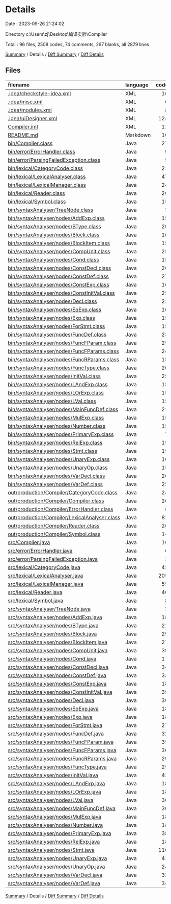 # Details

Date : 2023-09-26 21:24:02

Directory c:\\Users\\zj\\Desktop\\编译实验\\Compiler

Total : 96 files,  2508 codes, 74 comments, 297 blanks, all 2879 lines

[Summary](results.md) / Details / [Diff Summary](diff.md) / [Diff Details](diff-details.md)

## Files
| filename | language | code | comment | blank | total |
| :--- | :--- | ---: | ---: | ---: | ---: |
| [.idea/checkstyle-idea.xml](/.idea/checkstyle-idea.xml) | XML | 16 | 0 | 0 | 16 |
| [.idea/misc.xml](/.idea/misc.xml) | XML | 6 | 0 | 0 | 6 |
| [.idea/modules.xml](/.idea/modules.xml) | XML | 8 | 0 | 0 | 8 |
| [.idea/uiDesigner.xml](/.idea/uiDesigner.xml) | XML | 124 | 0 | 0 | 124 |
| [Compiler.iml](/Compiler.iml) | XML | 11 | 0 | 0 | 11 |
| [README.md](/README.md) | Markdown | 10 | 0 | 9 | 19 |
| [bin/Compiler.class](/bin/Compiler.class) | Java | 27 | 0 | 0 | 27 |
| [bin/error/ErrorHandler.class](/bin/error/ErrorHandler.class) | Java | 9 | 0 | 0 | 9 |
| [bin/error/ParsingFailedException.class](/bin/error/ParsingFailedException.class) | Java | 5 | 0 | 0 | 5 |
| [bin/lexical/CategoryCode.class](/bin/lexical/CategoryCode.class) | Java | 21 | 0 | 0 | 21 |
| [bin/lexical/LexicalAnalyser.class](/bin/lexical/LexicalAnalyser.class) | Java | 47 | 0 | 0 | 47 |
| [bin/lexical/LexicalManager.class](/bin/lexical/LexicalManager.class) | Java | 24 | 4 | 0 | 28 |
| [bin/lexical/Reader.class](/bin/lexical/Reader.class) | Java | 20 | 0 | 0 | 20 |
| [bin/lexical/Symbol.class](/bin/lexical/Symbol.class) | Java | 15 | 0 | 0 | 15 |
| [bin/syntaxAnalyser/TreeNode.class](/bin/syntaxAnalyser/TreeNode.class) | Java | 3 | 0 | 0 | 3 |
| [bin/syntaxAnalyser/nodes/AddExp.class](/bin/syntaxAnalyser/nodes/AddExp.class) | Java | 15 | 0 | 0 | 15 |
| [bin/syntaxAnalyser/nodes/BType.class](/bin/syntaxAnalyser/nodes/BType.class) | Java | 20 | 0 | 0 | 20 |
| [bin/syntaxAnalyser/nodes/Block.class](/bin/syntaxAnalyser/nodes/Block.class) | Java | 16 | 0 | 0 | 16 |
| [bin/syntaxAnalyser/nodes/BlockItem.class](/bin/syntaxAnalyser/nodes/BlockItem.class) | Java | 15 | 0 | 0 | 15 |
| [bin/syntaxAnalyser/nodes/CompUnit.class](/bin/syntaxAnalyser/nodes/CompUnit.class) | Java | 25 | 0 | 0 | 25 |
| [bin/syntaxAnalyser/nodes/Cond.class](/bin/syntaxAnalyser/nodes/Cond.class) | Java | 15 | 0 | 0 | 15 |
| [bin/syntaxAnalyser/nodes/ConstDecl.class](/bin/syntaxAnalyser/nodes/ConstDecl.class) | Java | 26 | 0 | 0 | 26 |
| [bin/syntaxAnalyser/nodes/ConstDef.class](/bin/syntaxAnalyser/nodes/ConstDef.class) | Java | 27 | 0 | 0 | 27 |
| [bin/syntaxAnalyser/nodes/ConstExp.class](/bin/syntaxAnalyser/nodes/ConstExp.class) | Java | 16 | 0 | 0 | 16 |
| [bin/syntaxAnalyser/nodes/ConstInitVal.class](/bin/syntaxAnalyser/nodes/ConstInitVal.class) | Java | 25 | 0 | 0 | 25 |
| [bin/syntaxAnalyser/nodes/Decl.class](/bin/syntaxAnalyser/nodes/Decl.class) | Java | 22 | 0 | 0 | 22 |
| [bin/syntaxAnalyser/nodes/EqExp.class](/bin/syntaxAnalyser/nodes/EqExp.class) | Java | 16 | 0 | 0 | 16 |
| [bin/syntaxAnalyser/nodes/Exp.class](/bin/syntaxAnalyser/nodes/Exp.class) | Java | 15 | 0 | 0 | 15 |
| [bin/syntaxAnalyser/nodes/ForStmt.class](/bin/syntaxAnalyser/nodes/ForStmt.class) | Java | 15 | 0 | 0 | 15 |
| [bin/syntaxAnalyser/nodes/FuncDef.class](/bin/syntaxAnalyser/nodes/FuncDef.class) | Java | 23 | 0 | 0 | 23 |
| [bin/syntaxAnalyser/nodes/FuncFParam.class](/bin/syntaxAnalyser/nodes/FuncFParam.class) | Java | 25 | 0 | 0 | 25 |
| [bin/syntaxAnalyser/nodes/FuncFParams.class](/bin/syntaxAnalyser/nodes/FuncFParams.class) | Java | 24 | 0 | 0 | 24 |
| [bin/syntaxAnalyser/nodes/FuncRParams.class](/bin/syntaxAnalyser/nodes/FuncRParams.class) | Java | 15 | 0 | 0 | 15 |
| [bin/syntaxAnalyser/nodes/FuncType.class](/bin/syntaxAnalyser/nodes/FuncType.class) | Java | 20 | 0 | 0 | 20 |
| [bin/syntaxAnalyser/nodes/InitVal.class](/bin/syntaxAnalyser/nodes/InitVal.class) | Java | 25 | 0 | 0 | 25 |
| [bin/syntaxAnalyser/nodes/LAndExp.class](/bin/syntaxAnalyser/nodes/LAndExp.class) | Java | 15 | 0 | 0 | 15 |
| [bin/syntaxAnalyser/nodes/LOrExp.class](/bin/syntaxAnalyser/nodes/LOrExp.class) | Java | 15 | 0 | 0 | 15 |
| [bin/syntaxAnalyser/nodes/LVal.class](/bin/syntaxAnalyser/nodes/LVal.class) | Java | 15 | 0 | 0 | 15 |
| [bin/syntaxAnalyser/nodes/MainFuncDef.class](/bin/syntaxAnalyser/nodes/MainFuncDef.class) | Java | 21 | 0 | 0 | 21 |
| [bin/syntaxAnalyser/nodes/MulExp.class](/bin/syntaxAnalyser/nodes/MulExp.class) | Java | 15 | 0 | 0 | 15 |
| [bin/syntaxAnalyser/nodes/Number.class](/bin/syntaxAnalyser/nodes/Number.class) | Java | 15 | 0 | 0 | 15 |
| [bin/syntaxAnalyser/nodes/PrimaryExp.class](/bin/syntaxAnalyser/nodes/PrimaryExp.class) | Java | 7 | 0 | 0 | 7 |
| [bin/syntaxAnalyser/nodes/RelExp.class](/bin/syntaxAnalyser/nodes/RelExp.class) | Java | 15 | 0 | 0 | 15 |
| [bin/syntaxAnalyser/nodes/Stmt.class](/bin/syntaxAnalyser/nodes/Stmt.class) | Java | 15 | 0 | 0 | 15 |
| [bin/syntaxAnalyser/nodes/UnaryExp.class](/bin/syntaxAnalyser/nodes/UnaryExp.class) | Java | 16 | 0 | 0 | 16 |
| [bin/syntaxAnalyser/nodes/UnaryOp.class](/bin/syntaxAnalyser/nodes/UnaryOp.class) | Java | 15 | 0 | 0 | 15 |
| [bin/syntaxAnalyser/nodes/VarDecl.class](/bin/syntaxAnalyser/nodes/VarDecl.class) | Java | 26 | 0 | 0 | 26 |
| [bin/syntaxAnalyser/nodes/VarDef.class](/bin/syntaxAnalyser/nodes/VarDef.class) | Java | 25 | 0 | 0 | 25 |
| [out/production/Compiler/CategoryCode.class](/out/production/Compiler/CategoryCode.class) | Java | 24 | 0 | 0 | 24 |
| [out/production/Compiler/Compiler.class](/out/production/Compiler/Compiler.class) | Java | 26 | 0 | 0 | 26 |
| [out/production/Compiler/ErrorHandler.class](/out/production/Compiler/ErrorHandler.class) | Java | 8 | 0 | 0 | 8 |
| [out/production/Compiler/LexicalAnalyser.class](/out/production/Compiler/LexicalAnalyser.class) | Java | 81 | 0 | 0 | 81 |
| [out/production/Compiler/Reader.class](/out/production/Compiler/Reader.class) | Java | 26 | 0 | 0 | 26 |
| [out/production/Compiler/Symbol.class](/out/production/Compiler/Symbol.class) | Java | 14 | 0 | 0 | 14 |
| [src/Compiler.java](/src/Compiler.java) | Java | 16 | 1 | 3 | 20 |
| [src/error/ErrorHandler.java](/src/error/ErrorHandler.java) | Java | 6 | 0 | 2 | 8 |
| [src/error/ParsingFailedException.java](/src/error/ParsingFailedException.java) | Java | 3 | 0 | 3 | 6 |
| [src/lexical/CategoryCode.java](/src/lexical/CategoryCode.java) | Java | 42 | 0 | 2 | 44 |
| [src/lexical/LexicalAnalyser.java](/src/lexical/LexicalAnalyser.java) | Java | 205 | 6 | 11 | 222 |
| [src/lexical/LexicalManager.java](/src/lexical/LexicalManager.java) | Java | 55 | 13 | 12 | 80 |
| [src/lexical/Reader.java](/src/lexical/Reader.java) | Java | 40 | 0 | 7 | 47 |
| [src/lexical/Symbol.java](/src/lexical/Symbol.java) | Java | 8 | 0 | 3 | 11 |
| [src/syntaxAnalyser/TreeNode.java](/src/syntaxAnalyser/TreeNode.java) | Java | 3 | 0 | 3 | 6 |
| [src/syntaxAnalyser/nodes/AddExp.java](/src/syntaxAnalyser/nodes/AddExp.java) | Java | 18 | 0 | 6 | 24 |
| [src/syntaxAnalyser/nodes/BType.java](/src/syntaxAnalyser/nodes/BType.java) | Java | 21 | 0 | 6 | 27 |
| [src/syntaxAnalyser/nodes/Block.java](/src/syntaxAnalyser/nodes/Block.java) | Java | 29 | 1 | 8 | 38 |
| [src/syntaxAnalyser/nodes/BlockItem.java](/src/syntaxAnalyser/nodes/BlockItem.java) | Java | 27 | 1 | 9 | 37 |
| [src/syntaxAnalyser/nodes/CompUnit.java](/src/syntaxAnalyser/nodes/CompUnit.java) | Java | 39 | 0 | 7 | 46 |
| [src/syntaxAnalyser/nodes/Cond.java](/src/syntaxAnalyser/nodes/Cond.java) | Java | 17 | 1 | 6 | 24 |
| [src/syntaxAnalyser/nodes/ConstDecl.java](/src/syntaxAnalyser/nodes/ConstDecl.java) | Java | 34 | 1 | 7 | 42 |
| [src/syntaxAnalyser/nodes/ConstDef.java](/src/syntaxAnalyser/nodes/ConstDef.java) | Java | 33 | 1 | 8 | 42 |
| [src/syntaxAnalyser/nodes/ConstExp.java](/src/syntaxAnalyser/nodes/ConstExp.java) | Java | 18 | 0 | 6 | 24 |
| [src/syntaxAnalyser/nodes/ConstInitVal.java](/src/syntaxAnalyser/nodes/ConstInitVal.java) | Java | 39 | 2 | 11 | 52 |
| [src/syntaxAnalyser/nodes/Decl.java](/src/syntaxAnalyser/nodes/Decl.java) | Java | 30 | 1 | 8 | 39 |
| [src/syntaxAnalyser/nodes/EqExp.java](/src/syntaxAnalyser/nodes/EqExp.java) | Java | 18 | 0 | 6 | 24 |
| [src/syntaxAnalyser/nodes/Exp.java](/src/syntaxAnalyser/nodes/Exp.java) | Java | 18 | 1 | 6 | 25 |
| [src/syntaxAnalyser/nodes/ForStmt.java](/src/syntaxAnalyser/nodes/ForStmt.java) | Java | 27 | 1 | 7 | 35 |
| [src/syntaxAnalyser/nodes/FuncDef.java](/src/syntaxAnalyser/nodes/FuncDef.java) | Java | 32 | 1 | 8 | 41 |
| [src/syntaxAnalyser/nodes/FuncFParam.java](/src/syntaxAnalyser/nodes/FuncFParam.java) | Java | 35 | 1 | 7 | 43 |
| [src/syntaxAnalyser/nodes/FuncFParams.java](/src/syntaxAnalyser/nodes/FuncFParams.java) | Java | 30 | 1 | 8 | 39 |
| [src/syntaxAnalyser/nodes/FuncRParams.java](/src/syntaxAnalyser/nodes/FuncRParams.java) | Java | 29 | 1 | 7 | 37 |
| [src/syntaxAnalyser/nodes/FuncType.java](/src/syntaxAnalyser/nodes/FuncType.java) | Java | 25 | 1 | 9 | 35 |
| [src/syntaxAnalyser/nodes/InitVal.java](/src/syntaxAnalyser/nodes/InitVal.java) | Java | 42 | 2 | 10 | 54 |
| [src/syntaxAnalyser/nodes/LAndExp.java](/src/syntaxAnalyser/nodes/LAndExp.java) | Java | 18 | 0 | 6 | 24 |
| [src/syntaxAnalyser/nodes/LOrExp.java](/src/syntaxAnalyser/nodes/LOrExp.java) | Java | 18 | 0 | 6 | 24 |
| [src/syntaxAnalyser/nodes/LVal.java](/src/syntaxAnalyser/nodes/LVal.java) | Java | 30 | 1 | 8 | 39 |
| [src/syntaxAnalyser/nodes/MainFuncDef.java](/src/syntaxAnalyser/nodes/MainFuncDef.java) | Java | 30 | 1 | 8 | 39 |
| [src/syntaxAnalyser/nodes/MulExp.java](/src/syntaxAnalyser/nodes/MulExp.java) | Java | 18 | 1 | 6 | 25 |
| [src/syntaxAnalyser/nodes/Number.java](/src/syntaxAnalyser/nodes/Number.java) | Java | 18 | 0 | 6 | 24 |
| [src/syntaxAnalyser/nodes/PrimaryExp.java](/src/syntaxAnalyser/nodes/PrimaryExp.java) | Java | 38 | 1 | 7 | 46 |
| [src/syntaxAnalyser/nodes/RelExp.java](/src/syntaxAnalyser/nodes/RelExp.java) | Java | 18 | 0 | 6 | 24 |
| [src/syntaxAnalyser/nodes/Stmt.java](/src/syntaxAnalyser/nodes/Stmt.java) | Java | 110 | 22 | 10 | 142 |
| [src/syntaxAnalyser/nodes/UnaryExp.java](/src/syntaxAnalyser/nodes/UnaryExp.java) | Java | 41 | 4 | 7 | 52 |
| [src/syntaxAnalyser/nodes/UnaryOp.java](/src/syntaxAnalyser/nodes/UnaryOp.java) | Java | 24 | 1 | 6 | 31 |
| [src/syntaxAnalyser/nodes/VarDecl.java](/src/syntaxAnalyser/nodes/VarDecl.java) | Java | 32 | 1 | 8 | 41 |
| [src/syntaxAnalyser/nodes/VarDef.java](/src/syntaxAnalyser/nodes/VarDef.java) | Java | 34 | 1 | 8 | 43 |

[Summary](results.md) / Details / [Diff Summary](diff.md) / [Diff Details](diff-details.md)